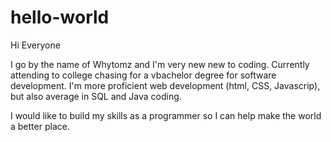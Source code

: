 # hello-world

Hi Everyone

I go by the name of Whytomz and I'm very new new to coding. Currently attending to college chasing for a vbachelor degree for software development. 
I'm more proficient web development (html, CSS, Javascrip), but also average in SQL and Java coding. 

I would like to build my skills as a programmer so I can help make the world a better place. 
